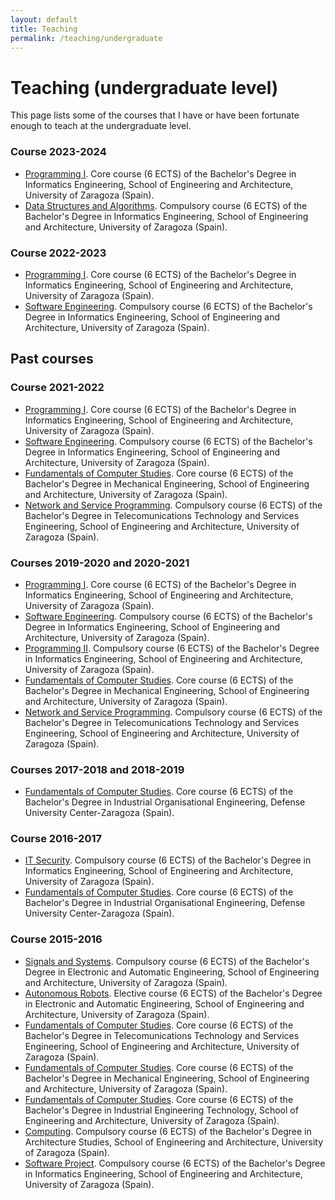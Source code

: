 ```yaml
---
layout: default
title: Teaching
permalink: /teaching/undergraduate
---
```


# Teaching (undergraduate level)

This page lists some of the courses that I have or have been fortunate enough to teach at the undergraduate level. 

### Course 2023-2024

* [Programming I](https://estudios.unizar.es/estudio/asignatura?anyo_academico=2023&asignatura_id=30204&estudio_id=20230148&centro_id=110&plan_id_nk=439). Core course (6 ECTS) of the Bachelor's Degree in Informatics Engineering, School of Engineering and Architecture, University of Zaragoza (Spain).
* [Data Structures and Algorithms](https://estudios.unizar.es/estudio/asignatura?anyo_academico=2023&asignatura_id=30213&estudio_id=20230148&centro_id=110&plan_id_nk=439). Compulsory course (6 ECTS) of the Bachelor's Degree in Informatics Engineering, School of Engineering and Architecture, University of Zaragoza (Spain).

### Course 2022-2023

* [Programming I](https://estudios.unizar.es/estudio/asignatura?anyo_academico=2022&asignatura_id=30204&estudio_id=20220148&centro_id=110&plan_id_nk=439). Core course (6 ECTS) of the Bachelor's Degree in Informatics Engineering, School of Engineering and Architecture, University of Zaragoza (Spain).
* [Software Engineering](https://estudios.unizar.es/estudio/asignatura?anyo_academico=2022&asignatura_id=30222&estudio_id=20220148&centro_id=110&plan_id_nk=439). Compulsory course (6 ECTS) of the Bachelor's Degree in Informatics Engineering, School of Engineering and Architecture, University of Zaragoza (Spain).

## Past courses

### Course 2021-2022

* [Programming I](https://estudios.unizar.es/estudio/asignatura?anyo_academico=2021&asignatura_id=30204&estudio_id=20210148&centro_id=110&plan_id_nk=439). Core course (6 ECTS) of the Bachelor's Degree in Informatics Engineering, School of Engineering and Architecture, University of Zaragoza (Spain).
* [Software Engineering](https://estudios.unizar.es/estudio/asignatura?anyo_academico=2021&asignatura_id=30222&estudio_id=20210148&centro_id=110&plan_id_nk=439). Compulsory course (6 ECTS) of the Bachelor's Degree in Informatics Engineering, School of Engineering and Architecture, University of Zaragoza (Spain).
* [Fundamentals of Computer Studies](https://estudios.unizar.es/estudio/asignatura?anyo_academico=2021&asignatura_id=29707&estudio_id=20210149&centro_id=110&plan_id_nk=434). Core course (6 ECTS) of the Bachelor's Degree in Mechanical Engineering, School of Engineering and Architecture, University of Zaragoza (Spain).
* [Network and Service Programming](https://estudios.unizar.es/estudio/asignatura?anyo_academico=2021&asignatura_id=30322&estudio_id=20210145&centro_id=110&plan_id_nk=581). Compulsory course (6 ECTS) of the Bachelor's Degree in Telecomunications Technology and Services Engineering, School of Engineering and Architecture, University of Zaragoza (Spain).  

### Courses 2019-2020 and 2020-2021

* [Programming I](https://estudios.unizar.es/estudio/asignatura?anyo_academico=2020&asignatura_id=30204&estudio_id=20200148&centro_id=110&plan_id_nk=439). Core course (6 ECTS) of the Bachelor's Degree in Informatics Engineering, School of Engineering and Architecture, University of Zaragoza (Spain).
* [Software Engineering](https://estudios.unizar.es/estudio/asignatura?anyo_academico=2020&asignatura_id=30222&estudio_id=20200148&centro_id=110&plan_id_nk=439). Compulsory course (6 ECTS) of the Bachelor's Degree in Informatics Engineering, School of Engineering and Architecture, University of Zaragoza (Spain).
* [Programming II](https://estudios.unizar.es/estudio/asignatura?anyo_academico=2020&asignatura_id=30209&estudio_id=20200148&centro_id=110&plan_id_nk=439). Compulsory course (6 ECTS) of the Bachelor's Degree in Informatics Engineering, School of Engineering and Architecture, University of Zaragoza (Spain). 
* [Fundamentals of Computer Studies](https://estudios.unizar.es/estudio/asignatura?anyo_academico=2020&asignatura_id=29707&estudio_id=20200149&centro_id=110&plan_id_nk=434). Core course (6 ECTS) of the Bachelor's Degree in Mechanical Engineering, School of Engineering and Architecture, University of Zaragoza (Spain).
* [Network and Service Programming](https://estudios.unizar.es/estudio/asignatura?anyo_academico=2020&asignatura_id=30322&estudio_id=20200145&centro_id=110&plan_id_nk=581). Compulsory course (6 ECTS) of the Bachelor's Degree in Telecomunications Technology and Services Engineering, School of Engineering and Architecture, University of Zaragoza (Spain).  


### Courses 2017-2018 and 2018-2019

* [Fundamentals of Computer Studies](https://estudios.unizar.es/estudio/asignatura?anyo_academico=2018&asignatura_id=30105&estudio_id=20180143&centro_id=179&plan_id_nk=563). Core course (6 ECTS) of the Bachelor's Degree in Industrial Organisational Engineering, Defense University Center-Zaragoza (Spain).

### Course 2016-2017

* [IT Security](https://estudios.unizar.es/estudio/asignatura?anyo_academico=2016&asignatura_id=30227&estudio_id=20160148&centro_id=110&plan_id_nk=439). Compulsory course (6 ECTS) of the Bachelor's Degree in Informatics Engineering, School of Engineering and Architecture, University of Zaragoza (Spain).
* [Fundamentals of Computer Studies](https://estudios.unizar.es/estudio/asignatura?anyo_academico=2016&asignatura_id=30105&estudio_id=20160143&centro_id=179&plan_id_nk=563). Core course (6 ECTS) of the Bachelor's Degree in Industrial Organisational Engineering, Defense University Center-Zaragoza (Spain).

### Course 2015-2016

* [Signals and Systems](https://estudios.unizar.es/estudio/asignatura?anyo_academico=2015&asignatura_id=29814&estudio_id=20150147&centro_id=110&plan_id_nk=440). Compulsory course (6 ECTS) of the Bachelor's Degree in Electronic and Automatic Engineering, School of Engineering and Architecture, University of Zaragoza (Spain).
* [Autonomous Robots](https://estudios.unizar.es/estudio/asignatura?anyo_academico=2015&asignatura_id=29843&estudio_id=20150147&centro_id=110&plan_id_nk=440). Elective course (6 ECTS) of the Bachelor's Degree in Electronic and Automatic Engineering, School of Engineering and Architecture, University of Zaragoza (Spain).
* [Fundamentals of Computer Studies](https://estudios.unizar.es/estudio/asignatura?anyo_academico=2015&asignatura_id=30303&estudio_id=20150145&centro_id=110&plan_id_nk=581). Core course (6 ECTS) of the Bachelor's Degree in Telecomunications Technology and Services Engineering, School of Engineering and Architecture, University of Zaragoza (Spain).
* [Fundamentals of Computer Studies](https://estudios.unizar.es/estudio/asignatura?anyo_academico=2015&asignatura_id=29707&estudio_id=20150149&centro_id=110&plan_id_nk=434). Core course (6 ECTS) of the Bachelor's Degree in Mechanical Engineering, School of Engineering and Architecture, University of Zaragoza (Spain).
* [Fundamentals of Computer Studies](https://estudios.unizar.es/estudio/asignatura?anyo_academico=2015&asignatura_id=30007&estudio_id=20150144&centro_id=110&plan_id_nk=436). Core course (6 ECTS) of the Bachelor's Degree in Industrial Engineering Technology, School of Engineering and Architecture, University of Zaragoza (Spain).
* [Computing](https://estudios.unizar.es/estudio/asignatura?anyo_academico=2015&asignatura_id=30717&estudio_id=20150157&centro_id=110&plan_id_nk=470). Compulsory course (6 ECTS) of the Bachelor's Degree in Architecture Studies, School of Engineering and Architecture, University of Zaragoza (Spain).
* [Software Project](https://estudios.unizar.es/estudio/asignatura?anyo_academico=2015&asignatura_id=30226&estudio_id=20150148&centro_id=110&plan_id_nk=439). Compulsory course (6 ECTS) of the Bachelor's Degree in Informatics Engineering, School of Engineering and Architecture, University of Zaragoza (Spain).
 

